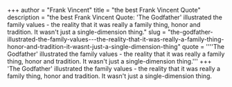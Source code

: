 +++
author = "Frank Vincent"
title = "the best Frank Vincent Quote"
description = "the best Frank Vincent Quote: 'The Godfather' illustrated the family values - the reality that it was really a family thing, honor and tradition. It wasn't just a single-dimension thing."
slug = "the-godfather-illustrated-the-family-values---the-reality-that-it-was-really-a-family-thing-honor-and-tradition-it-wasnt-just-a-single-dimension-thing"
quote = ''''The Godfather' illustrated the family values - the reality that it was really a family thing, honor and tradition. It wasn't just a single-dimension thing.'''
+++
'The Godfather' illustrated the family values - the reality that it was really a family thing, honor and tradition. It wasn't just a single-dimension thing.
